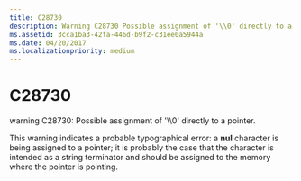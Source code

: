 ```yaml
---
title: C28730
description: Warning C28730 Possible assignment of '\\0' directly to a pointer.
ms.assetid: 3cca1ba3-42fa-446d-b9f2-c31ee0a5944a
ms.date: 04/20/2017
ms.localizationpriority: medium
---
```


# C28730


warning C28730: Possible assignment of '\\\\0' directly to a pointer.

This warning indicates a probable typographical error: a **nul** character is being assigned to a pointer; it is probably the case that the character is intended as a string terminator and should be assigned to the memory where the pointer is pointing.

 

 





